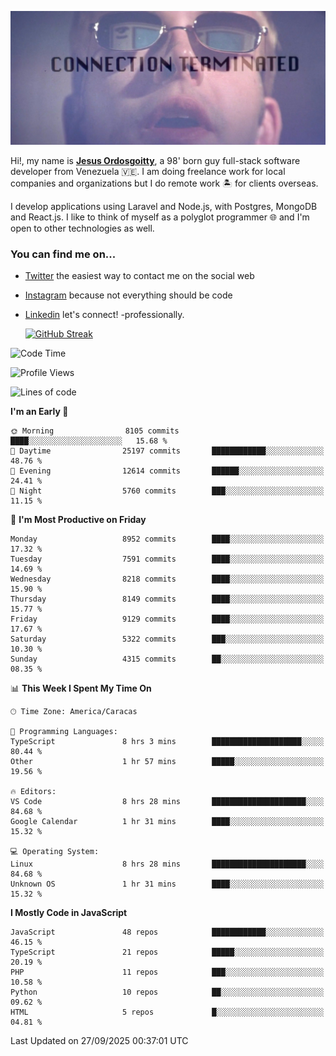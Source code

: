 ![hackers movie reference](./disconnected.jpg)

Hi!, my name is [**Jesus Ordosgoitty**](https://jodaz.dev), a 98' born guy full-stack software developer from Venezuela 🇻🇪. I am doing freelance work for local companies and organizations but I do remote work 🏝️ for clients overseas. 

I develop applications using Laravel and Node.js, with Postgres, MongoDB and React.js. I like to think of myself as a polyglot programmer 🌐 and I'm open to other technologies as well.

### You can find me on...

- [Twitter](https://twitter.com/jodaz_) the easiest way to contact me on the social web
- [Instagram](https://instagram.com/jodaz_) because not everything should be code
- [Linkedin](https://linkedin.com/in/jodaz) let's connect! -professionally.


    [![GitHub Streak](https://streak-stats.demolab.com?user=jodaz&theme=tokyonight)](https://git.io/streak-stats)

<!--START_SECTION:waka-->
![Code Time](http://img.shields.io/badge/Code%20Time-11%2C370%20hrs%2058%20mins-blue)

![Profile Views](http://img.shields.io/badge/Profile%20Views-0-blue)

![Lines of code](https://img.shields.io/badge/From%20Hello%20World%20I%27ve%20Written-83.7%20million%20lines%20of%20code-blue)

**I'm an Early 🐤** 

```text
🌞 Morning                8105 commits        ████░░░░░░░░░░░░░░░░░░░░░   15.68 % 
🌆 Daytime                25197 commits       ████████████░░░░░░░░░░░░░   48.76 % 
🌃 Evening                12614 commits       ██████░░░░░░░░░░░░░░░░░░░   24.41 % 
🌙 Night                  5760 commits        ███░░░░░░░░░░░░░░░░░░░░░░   11.15 % 
```
📅 **I'm Most Productive on Friday** 

```text
Monday                   8952 commits        ████░░░░░░░░░░░░░░░░░░░░░   17.32 % 
Tuesday                  7591 commits        ████░░░░░░░░░░░░░░░░░░░░░   14.69 % 
Wednesday                8218 commits        ████░░░░░░░░░░░░░░░░░░░░░   15.90 % 
Thursday                 8149 commits        ████░░░░░░░░░░░░░░░░░░░░░   15.77 % 
Friday                   9129 commits        ████░░░░░░░░░░░░░░░░░░░░░   17.67 % 
Saturday                 5322 commits        ███░░░░░░░░░░░░░░░░░░░░░░   10.30 % 
Sunday                   4315 commits        ██░░░░░░░░░░░░░░░░░░░░░░░   08.35 % 
```


📊 **This Week I Spent My Time On** 

```text
🕑︎ Time Zone: America/Caracas

💬 Programming Languages: 
TypeScript               8 hrs 3 mins        ████████████████████░░░░░   80.44 % 
Other                    1 hr 57 mins        █████░░░░░░░░░░░░░░░░░░░░   19.56 % 

🔥 Editors: 
VS Code                  8 hrs 28 mins       █████████████████████░░░░   84.68 % 
Google Calendar          1 hr 31 mins        ████░░░░░░░░░░░░░░░░░░░░░   15.32 % 

💻 Operating System: 
Linux                    8 hrs 28 mins       █████████████████████░░░░   84.68 % 
Unknown OS               1 hr 31 mins        ████░░░░░░░░░░░░░░░░░░░░░   15.32 % 
```

**I Mostly Code in JavaScript** 

```text
JavaScript               48 repos            ████████████░░░░░░░░░░░░░   46.15 % 
TypeScript               21 repos            █████░░░░░░░░░░░░░░░░░░░░   20.19 % 
PHP                      11 repos            ███░░░░░░░░░░░░░░░░░░░░░░   10.58 % 
Python                   10 repos            ██░░░░░░░░░░░░░░░░░░░░░░░   09.62 % 
HTML                     5 repos             █░░░░░░░░░░░░░░░░░░░░░░░░   04.81 % 
```




 Last Updated on 27/09/2025 00:37:01 UTC
<!--END_SECTION:waka-->
